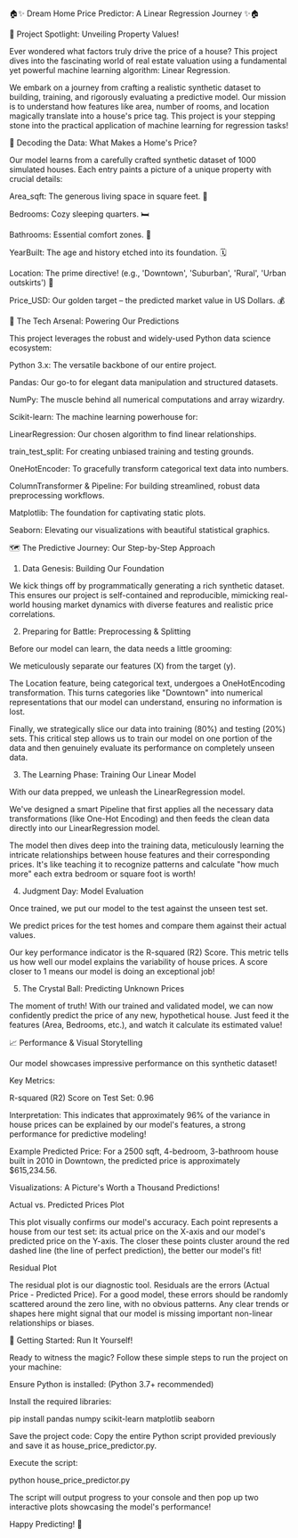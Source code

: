 🏠✨ Dream Home Price Predictor: A Linear Regression Journey ✨🏠

🌟 Project Spotlight: Unveiling Property Values!

Ever wondered what factors truly drive the price of a house? This project dives into the fascinating world of real estate valuation using a fundamental yet powerful machine learning algorithm: Linear Regression.

We embark on a journey from crafting a realistic synthetic dataset to building, training, and rigorously evaluating a predictive model. Our mission is to understand how features like area, number of rooms, and location magically translate into a house's price tag. This project is your stepping stone into the practical application of machine learning for regression tasks!

🏡 Decoding the Data: What Makes a Home's Price?

Our model learns from a carefully crafted synthetic dataset of 1000 simulated houses. Each entry paints a picture of a unique property with crucial details:

Area_sqft: The generous living space in square feet. 📏

Bedrooms: Cozy sleeping quarters. 🛏️

Bathrooms: Essential comfort zones. 🛀

YearBuilt: The age and history etched into its foundation. 🗓️

Location: The prime directive! (e.g., 'Downtown', 'Suburban', 'Rural', 'Urban outskirts') 📍

Price_USD: Our golden target – the predicted market value in US Dollars. 💰

🚀 The Tech Arsenal: Powering Our Predictions

This project leverages the robust and widely-used Python data science ecosystem:

Python 3.x: The versatile backbone of our entire project.

Pandas: Our go-to for elegant data manipulation and structured datasets.

NumPy: The muscle behind all numerical computations and array wizardry.

Scikit-learn: The machine learning powerhouse for:

LinearRegression: Our chosen algorithm to find linear relationships.

train_test_split: For creating unbiased training and testing grounds.

OneHotEncoder: To gracefully transform categorical text data into numbers.

ColumnTransformer & Pipeline: For building streamlined, robust data preprocessing workflows.

Matplotlib: The foundation for captivating static plots.

Seaborn: Elevating our visualizations with beautiful statistical graphics.

🗺️ The Predictive Journey: Our Step-by-Step Approach

1. Data Genesis: Building Our Foundation
   
We kick things off by programmatically generating a rich synthetic dataset. This ensures our project is self-contained and reproducible, mimicking real-world housing market dynamics with diverse features and realistic price correlations.

2. Preparing for Battle: Preprocessing & Splitting
   
Before our model can learn, the data needs a little grooming:

We meticulously separate our features (X) from the target (y).

The Location feature, being categorical text, undergoes a OneHotEncoding transformation. This turns categories like "Downtown" into numerical representations that our model can understand, ensuring no information is lost.

Finally, we strategically slice our data into training (80%) and testing (20%) sets. This critical step allows us to train our model on one portion of the data and then genuinely evaluate its performance on completely unseen data.

3. The Learning Phase: Training Our Linear Model
   
With our data prepped, we unleash the LinearRegression model.

We've designed a smart Pipeline that first applies all the necessary data transformations (like One-Hot Encoding) and then feeds the clean data directly into our LinearRegression model.

The model then dives deep into the training data, meticulously learning the intricate relationships between house features and their corresponding prices. It's like teaching it to recognize patterns and calculate "how much more" each extra bedroom or square foot is worth!

4. Judgment Day: Model Evaluation
   
Once trained, we put our model to the test against the unseen test set.

We predict prices for the test homes and compare them against their actual values.

Our key performance indicator is the R-squared (R2) Score. This metric tells us how well our model explains the variability of house prices. A score closer to 1 means our model is doing an exceptional job!

5. The Crystal Ball: Predicting Unknown Prices
   
The moment of truth! With our trained and validated model, we can now confidently predict the price of any new, hypothetical house. Just feed it the features (Area, Bedrooms, etc.), and watch it calculate its estimated value!

📈 Performance & Visual Storytelling

Our model showcases impressive performance on this synthetic dataset!

Key Metrics:

R-squared (R2) Score on Test Set: 0.96

Interpretation: This indicates that approximately 96% of the variance in house prices can be explained by our model's features, a strong performance for predictive modeling!

Example Predicted Price: For a 2500 sqft, 4-bedroom, 3-bathroom house built in 2010 in Downtown, the predicted price is approximately $615,234.56.

Visualizations: A Picture's Worth a Thousand Predictions!

Actual vs. Predicted Prices Plot

This plot visually confirms our model's accuracy. Each point represents a house from our test set: its actual price on the X-axis and our model's predicted price on the Y-axis. The closer these points cluster around the red dashed line (the line of perfect prediction), the better our model's fit!

Residual Plot

The residual plot is our diagnostic tool. Residuals are the errors (Actual Price - Predicted Price). For a good model, these errors should be randomly scattered around the zero line, with no obvious patterns. Any clear trends or shapes here might signal that our model is missing important non-linear relationships or biases.

🚀 Getting Started: Run It Yourself!

Ready to witness the magic? Follow these simple steps to run the project on your machine:

Ensure Python is installed: (Python 3.7+ recommended)

Install the required libraries:

pip install pandas numpy scikit-learn matplotlib seaborn

Save the project code: Copy the entire Python script provided previously and save it as house_price_predictor.py.

Execute the script:

python house_price_predictor.py

The script will output progress to your console and then pop up two interactive plots showcasing the model's performance!

Happy Predicting! 🎉
